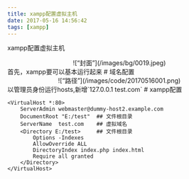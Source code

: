 ```yaml
---
title: xampp配置虚拟主机
date: 2017-05-16 14:56:42
tags: [xampp]
---
```

xampp配置虚拟主机
<div align=center>
![“封面”](/images/bg/0019.jpeg)
</div>
<!--more-->
首先，xampp要可以基本运行起来
# 域名配置
<div align=center>
![“路径”](/images/code/20170516001.png)
</div>
以管理员身份运行hosts,新增`127.0.0.1 test.com`
# xampp配置

```
<VirtualHost *:80>
    ServerAdmin webmaster@dummy-host2.example.com
    DocumentRoot "E:/test"  ## 文件根目录
    ServerName  test.com    ## 虚拟域名
    <Directory E:/test>     ## 文件根目录
        Options -Indexes
        AllowOverride ALL
        DirectoryIndex index.php index.html
        Require all granted
    </Directory>
</VirtualHost>
```

